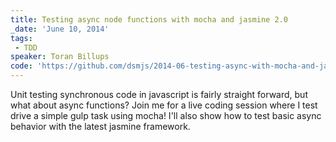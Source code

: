 ```yaml
---
title: Testing async node functions with mocha and jasmine 2.0
_date: 'June 10, 2014'
tags:
 - TDD
speaker: Toran Billups
code: 'https://github.com/dsmjs/2014-06-testing-async-with-mocha-and-jasmine'
---
```


Unit testing synchronous code in javascript is fairly straight forward, but
what about async functions? Join me for a live coding session where I test
drive a simple gulp task using mocha! I'll also show how to test basic async
behavior with the latest jasmine framework.
